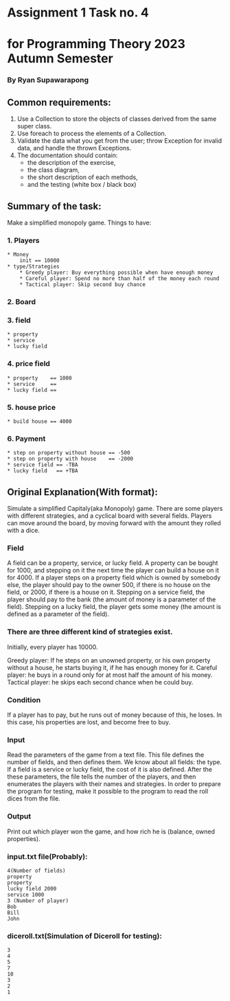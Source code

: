 # Assignment 1 Task no. 4 
# for Programming Theory 2023 Autumn Semester
### By Ryan Supawarapong

## Common requirements:
1. Use a Collection to store the objects of classes derived from the same super class.
2. Use foreach to process the elements of a Collection.
3. Validate the data what you get from the user; throw Exception for invalid data, and handle the thrown Exceptions.
4. The documentation should contain:
	* the description of the exercise,
	* the class diagram,
	* the short description of each methods,
	* and the testing (white box / black box)

## Summary of the task:
Make a simplified monopoly game.
Things to have:
###  1. Players
	* Money
		init == 10000
	* type/Strategies
		* Greedy player: Buy everything possible when have enough money
		* Careful player: Spend no more than half of the money each round
		* Tactical player: Skip second buy chance
### 2. Board
### 3. field
	* property
	* service
	* lucky field
### 4. price field
	* property    == 1000
	* service     == 
	* lucky field ==
### 5. house price
	* build house == 4000
### 6. Payment
	* step on property without house == -500
	* step on property with house    == -2000
	* service field == -TBA
	* lucky field   == +TBA

## Original Explanation(With format):
Simulate a simplified Capitaly(aka Monopoly) game. There are some players with different strategies, and a
cyclical board with several fields. Players can move around the board, by moving forward with
the amount they rolled with a dice. 

### Field
A field can be a property, service, or lucky field.
A property can be bought for 1000, and stepping on it the next time the player can build a house
on it for 4000. If a player steps on a property field which is owned by somebody else, the player
should pay to the owner 500, if there is no house on the field, or 2000, if there is a house on it.
Stepping on a service field, the player should pay to the bank (the amount of money is a
parameter of the field). Stepping on a lucky field, the player gets some money (the amount is
defined as a parameter of the field). 

### There are three different kind of strategies exist. 
Initially, every player has 10000.

Greedy player: If he steps on an unowned property, or his own property without a house, he
starts buying it, if he has enough money for it.
Careful player: he buys in a round only for at most half the amount of his money.
Tactical player: he skips each second chance when he could buy.

### Condition
If a player has to pay, but he runs out of money because of this, he loses. In this case, his
properties are lost, and become free to buy.

### Input
Read the parameters of the game from a text file. This file defines the number of fields, and then
defines them. We know about all fields: the type. If a field is a service or lucky field, the cost of it
is also defined. After the these parameters, the file tells the number of the players, and then
enumerates the players with their names and strategies.
In order to prepare the program for testing, make it possible to the program to read the roll dices
from the file.

### Output
Print out which player won the game, and how rich he is (balance, owned properties).

### input.txt file(Probably):
	4(Number of fields)
	property
	property
	lucky field 2000
	service 1000
	3 (Number of player)
	Bob
	Bill
	John

### diceroll.txt(Simulation of Diceroll for testing):
	3
	4
	5
	7
	10
	3
	2
	1